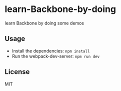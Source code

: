 # learn-Backbone-by-doing
learn Backbone by doing some demos

## Usage
- Install the dependencies: `npm install`
- Run the webpack-dev-server: `npm run dev`

## License
MIT